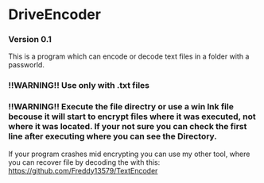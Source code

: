 # DriveEncoder
### Version 0.1

This is a program which can encode or decode text files in a folder with a passworld.

### !!WARNING!! Use only with .txt files
### !!WARNING!! Execute the file directry or use a win lnk file becouse it will start to encrypt files where it was executed, not where it was located. If your not sure you can check the first line after executing where you can see the Directory.

If your program crashes mid encrypting you can use my other tool, where you can recover file by decoding the with this: https://github.com/Freddy13579/TextEncoder
